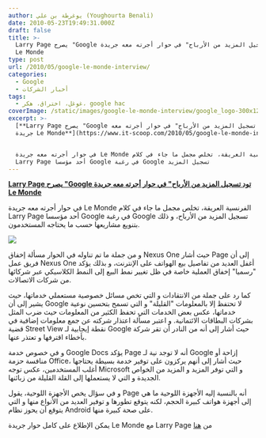 ```yaml
---
author: يوغرطة بن علي (Youghourta Benali)
date: 2010-05-23T19:49:31.000Z
draft: false
title: >-
  Larry Page يصرح "Google تود تسجيل المزيد من الأرباح" في حوار أجرته معه جريدة
  Le Monde
type: post
url: /2010/05/google-le-monde-interview/
categories:
  - Google
  - أخبار الشركات
tags:
  - غوغل، اختراق، هكر، google hac
coverImage: /static/images/google-le-monde-interview/google_logo-300x125.jpg
excerpt: >-
  [**Larry Page يصرح "Google تود تسجيل المزيد من الأرباح" في حوار أجرته معه
  جريدة Le Monde**](https://www.it-scoop.com/2010/05/google-le-monde-interview/)


  في حوار أجرته معه جريدة Le Monde الفرنسية العريقة، تخلص مجمل ما جاء في كلام
  Larry Page أحد مؤسسا Google في رغبة Google تسجيل المزيد
---
```

[**Larry Page يصرح "Google تود تسجيل المزيد من الأرباح" في حوار أجرته معه جريدة Le Monde**](https://www.it-scoop.com/2010/05/google-le-monde-interview/)

في حوار أجرته معه جريدة Le Monde الفرنسية العريقة، تخلص مجمل ما جاء في كلام Larry Page أحد مؤسسا Google في رغبة Google تسجيل المزيد من الأرباح، و ذلك بتنويع مشاريعها حسب ما يحتاجه المستخدمون.

![](/static/images/google-le-monde-interview/google_logo-300x125.jpg)

و من جملة ما تم تناوله في الحوار مسألة إخفاق Nexus One حيث أشار Page إلى أن فريق عمل Nexus One أغفل العديد من تفاصيل بيع الهواتف على الإنترنت، و بذلك يؤكد "رسميا" إخفاق العملية خاصة في ظل تغيير نمط البيع إلى النمط الكلاسيكي عبر شركائها من شركات الاتصالات.

كما رد على جملة من الانتقادات و التي تخص مسائل خصوصية مستعملي خدماتها، حيث يشير إلى أن Google لا تحتفظ إلا بالمعلومات "القليلة" و التي تسمح بتحسين نوعية خدماتها، عكس بعض الخدمات التي تحفظ الكثير من المعلومات حيث ضرب المثل بشركات البطاقات الائتمانية. و اعتبر مسألة اعتذار شركته عن جمع معلومات إضافية في قضية Street View نقطة إيجابية لـ Google حيث أشار إلى أنه من النادر أن تقر شركة بأخطاء اقترفها و تعتذر عنها.

و في خصوص خدمة Google Docs يؤكد Page أنه لا توجد نية لـ Google إزاحة أو منافسة حزمة Office، حيث أشار إلى أنهم يركزون على توفير خدمة بسيطة يحتاجها أغلب المستخدمين، عكس توجه Microsoft و التي توفر المزيد و المزيد من الخواص الجديدة و التي لا يستعملها إلى القلة القليلة من زبائنها.

و في سؤال يخص الأجهزة اللوحية، يقول Page أنه بالنسبة إليه الأجهزة اللوحية ما هي إلى أجهزة هواتف كبيرة الحجم، لكنه يتوقع تطورها و توفير العديد من الأنواع منها و التي يتوقع أن يحوز نظام Android على صحة كبيرة منها.

يمكن الإطلاع على كامل حوار جريدة Le Monde مع Larry Page من [هنا](http://www.lemonde.fr/technologies/article/2010/05/21/larry-page-president-de-google-notre-ambition-est-d-organiser-toute-l-information-du-monde-pas-juste-une-partie\_1361024\_651865.html)
